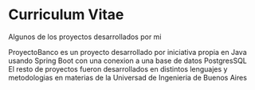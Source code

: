 # Curriculum Vitae
Algunos de los proyectos desarrollados por mi

ProyectoBanco es un proyecto desarrollado por iniciativa propia en Java usando Spring Boot con una conexion a una base de datos PostgresSQL  
El resto de proyectos fueron desarrollados en distintos lenguajes y metodologias en materias de la Universad de Ingenieria de Buenos Aires
